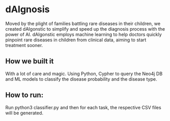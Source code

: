 # dAIgnosis

Moved by the plight of families battling rare diseases in their children, we created dAIgonstic to simplify and speed up the diagnosis process with the power of AI. 
dAIgonstic employs machine learning to help doctors quickly pinpoint rare diseases in children from clinical data, aiming to start treatment sooner.
## How we built it
With a lot of care and magic. Using Python, Cypher to query the Neo4j DB and ML models to classify the disease probability and the disease type.
## How to run:
Run python3 classifier.py and then for each task, the respective CSV files will be generated.
